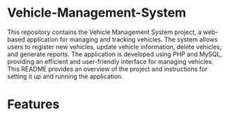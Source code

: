 # Vehicle-Management-System
This repository contains the Vehicle Management System project, a web-based application for managing and tracking vehicles. The system allows users to register new vehicles, update vehicle information, delete vehicles, and generate reports. The application is developed using PHP and MySQL, providing an efficient and user-friendly interface for managing vehicles. This README provides an overview of the project and instructions for setting it up and running the application.

# Features
